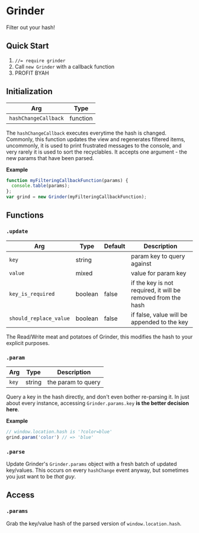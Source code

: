 # Grinder

Filter out your hash!

## Quick Start

1. `//= require grinder`
1. Call `new Grinder` with a callback function
1. PROFIT BYAH

## Initialization

| Arg | Type |
|---|---|
| `hashChangeCallback` | function |

The `hashChangeCallback` executes everytime the hash is changed. Commonly, this function updates the view and regenerates filtered items, uncommonly, it is used to print frustrated messages to the console, and very rarely it is used to sort the recyclables. It accepts one argument - the new params that have been parsed.

**Example**

```javascript
function myFilteringCallbackFunction(params) {
  console.table(params);
};
var grind = new Grinder(myFilteringCallbackFunction);
```

## Functions


### `.update`

| Arg | Type | Default | Description |
|---|---|---|---|
| `key` | string | <required> | param key to query against |
| `value` | mixed | <required> | value for param key |
| `key_is_required` | boolean | false | if the key is not required, it will be removed from the hash |
| `should_replace_value` | boolean | false | if false, value will be appended to the key |

The Read/Write meat and potatoes of Grinder, this modifies the hash to your explicit purposes.

### `.param`

| Arg | Type | Description |
|---|---|---|
| `key` | string | the param to query |

Query a key in the hash directly, and don't even bother re-parsing it. In just about every instance, accessing `Grinder.params.key` **is the better decision here**.

**Example**

```javascript
// window.location.hash is '?color=blue'
grind.param('color') // => 'blue'
```

### `.parse`

Update Grinder's `Grinder.params` object with a fresh batch of updated key/values. This occurs on every `hashChange` event anyway, but sometimes you just want to be *that guy*.

## Access

### `.params`

Grab the key/value hash of the parsed version of `window.location.hash`.
